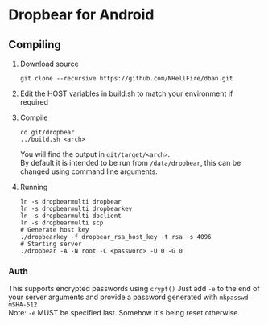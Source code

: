 # Dropbear for Android

## Compiling
1. Download source
    ```shell
    git clone --recursive https://github.com/NHellFire/dban.git
    ```

2. Edit the HOST variables in build.sh to match your environment if required  
3. Compile
    ```shell
    cd git/dropbear
    ../build.sh <arch>
    ```

    You will find the output in `git/target/<arch>`.  
    By default it is intended to be run from `/data/dropbear`, this can be changed using command line arguments.
4. Running

    ```shell
    ln -s dropbearmulti dropbear
    ln -s dropbearmulti dropbearkey
    ln -s dropbearmulti dbclient
    ln -s dropbearmulti scp
    # Generate host key
    ./dropbearkey -f dropbear_rsa_host_key -t rsa -s 4096
    # Starting server
    ./dropbear -A -N root -C <password> -U 0 -G 0
    ```

### Auth
This supports encrypted passwords using `crypt()`
Just add `-e` to the end of your server arguments and provide a password generated with `mkpasswd -mSHA-512`  
Note: `-e` MUST be specified last. Somehow it's being reset otherwise.

